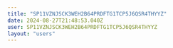 ```yaml
---
title: "SP11VZNJSCK3WEH2B64PRDFTG1TCP5J6QSR4THYYZ"
date: 2024-08-27T21:48:53.040Z
user: SP11VZNJSCK3WEH2B64PRDFTG1TCP5J6QSR4THYYZ
layout: "users"
---
```

    